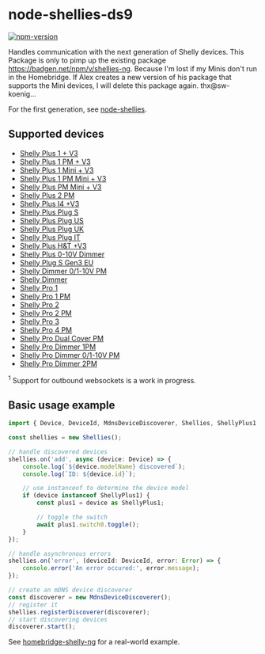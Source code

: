 # node-shellies-ds9

[![npm-version](https://badgen.net/npm/v/shellies-ds9)](https://www.npmjs.com/package/shellies-ds9)

Handles communication with the next generation of Shelly devices. This Package is only to pimp up the existing package https://badgen.net/npm/v/shellies-ng. Because I'm lost if my Minis don't run in the Homebridge.
If Alex creates a new version of his package that supports the Mini devices, I will delete this package again. thx@sw-koenig...

For the first generation, see [node-shellies](https://github.com/alexryd/node-shellies).

## Supported devices

- [Shelly Plus 1 + V3](https://shelly-api-docs.shelly.cloud/gen2/Devices/Gen2/ShellyPlus1)
- [Shelly Plus 1 PM + V3](https://shelly-api-docs.shelly.cloud/gen2/Devices/Gen2/ShellyPlus1PM)
- [Shelly Plus 1 Mini + V3](https://shelly-api-docs.shelly.cloud/gen2/Devices/Gen2/ShellyPlus1)
- [Shelly Plus 1 PM Mini + V3](https://shelly-api-docs.shelly.cloud/gen2/Devices/Gen2/ShellyPlus1PM)
- [Shelly Plus PM Mini + V3](https://shelly-api-docs.shelly.cloud/gen2/Devices/Gen2/ShellyPlusPMMini)
- [Shelly Plus 2 PM](https://shelly-api-docs.shelly.cloud/gen2/Devices/Gen2/ShellyPlus2PM)
- [Shelly Plus I4 +V3](https://shelly-api-docs.shelly.cloud/gen2/Devices/Gen2/ShellyPlusI4)
- [Shelly Plus Plug S](https://kb.shelly.cloud/knowledge-base/shelly-plus-plug-s-1)
- [Shelly Plus Plug US](https://shelly-api-docs.shelly.cloud/gen2/Devices/Gen2/ShellyPlugUS)
- [Shelly Plus Plug UK](https://shelly-api-docs.shelly.cloud/gen2/Devices/Gen2/ShellyPlusPlugUK)
- [Shelly Plus Plug IT](https://shelly-api-docs.shelly.cloud/gen2/Devices/Gen2/ShellyPlusPlugIT)
- [Shelly Plus H&T +V3](https://shelly-api-docs.shelly.cloud/gen2/Devices/Gen2/ShellyPlusHT)
- [Shelly Plus 0-10V Dimmer](https://shelly-api-docs.shelly.cloud/gen2/Devices/Gen2/ShellyPlus10V)
- [Shelly Plug S Gen3 EU](https://kb.shelly.cloud/knowledge-base/shelly-plug-s-mtr-gen3)
- [Shelly Dimmer 0/1-10V PM](https://shelly-api-docs.shelly.cloud/gen2/Devices/Gen3/ShellyDimmer0110VPMG3)
- [Shelly Dimmer](https://shelly-api-docs.shelly.cloud/gen2/Devices/Gen3/ShellyDimmerG3)
- [Shelly Pro 1](https://shelly-api-docs.shelly.cloud/gen2/Devices/Gen2/ShellyPro1)
- [Shelly Pro 1 PM](https://shelly-api-docs.shelly.cloud/gen2/Devices/Gen2/ShellyPro1PM)
- [Shelly Pro 2](https://shelly-api-docs.shelly.cloud/gen2/Devices/Gen2/ShellyPro2)
- [Shelly Pro 2 PM](https://shelly-api-docs.shelly.cloud/gen2/Devices/Gen2/ShellyPro2PM)
- [Shelly Pro 3](https://shelly-api-docs.shelly.cloud/gen2/Devices/Gen2/ShellyPro3)
- [Shelly Pro 4 PM](https://shelly-api-docs.shelly.cloud/gen2/Devices/Gen2/ShellyPro4PM)
- [Shelly Pro Dual Cover PM](https://shelly-api-docs.shelly.cloud/gen2/Devices/Gen2/ShellyProDualCoverPM)
- [Shelly Pro Dimmer 1PM](https://shelly-api-docs.shelly.cloud/gen2/Devices/Gen2/ShellyProDimmer1PM)
- [Shelly Pro Dimmer 0/1-10V PM](https://shelly-api-docs.shelly.cloud/gen2/Devices/Gen2/ShellyProDimmer0110VPM)
- [Shelly Pro Dimmer 2PM](https://shelly-api-docs.shelly.cloud/gen2/Devices/Gen2/ShellyProDimmer2PM)

<sup>1</sup> Support for outbound websockets is a work in progress.

## Basic usage example

```typescript
import { Device, DeviceId, MdnsDeviceDiscoverer, Shellies, ShellyPlus1 } from 'shellies-ds9';

const shellies = new Shellies();

// handle discovered devices
shellies.on('add', async (device: Device) => {
    console.log(`${device.modelName} discovered`);
    console.log(`ID: ${device.id}`);

    // use instanceof to determine the device model
    if (device instanceof ShellyPlus1) {
        const plus1 = device as ShellyPlus1;

        // toggle the switch
        await plus1.switch0.toggle();
    }
});

// handle asynchronous errors
shellies.on('error', (deviceId: DeviceId, error: Error) => {
    console.error('An error occured:', error.message);
});

// create an mDNS device discoverer
const discoverer = new MdnsDeviceDiscoverer();
// register it
shellies.registerDiscoverer(discoverer);
// start discovering devices
discoverer.start();
```

See [homebridge-shelly-ng]() for a real-world example.
